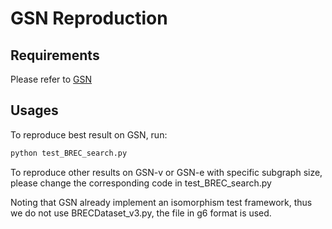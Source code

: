 # GSN Reproduction

## Requirements

Please refer to [GSN](https://github.com/gbouritsas/GSN)

## Usages

To reproduce best result on GSN, run:

```bash
python test_BREC_search.py
```

To reproduce other results on GSN-v or GSN-e with specific subgraph size, please change the corresponding code in test_BREC_search.py

Noting that GSN already implement an isomorphism test framework, thus we do not use BRECDataset_v3.py, the file in g6 format is used.

